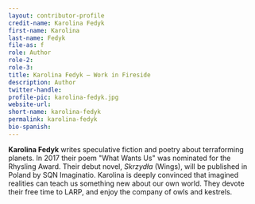 ```yaml
---
layout: contributor-profile
credit-name: Karolina Fedyk
first-name: Karolina
last-name: Fedyk
file-as: f
role: Author
role-2:
role-3:
title: Karolina Fedyk — Work in Fireside
description: Author
twitter-handle:
profile-pic: karolina-fedyk.jpg
website-url:
short-name: karolina-fedyk
permalink: karolina-fedyk
bio-spanish:
---
```

**Karolina Fedyk** writes speculative fiction and poetry about terraforming planets. In 2017 their poem "What Wants Us" was nominated for the Rhysling Award. Their debut novel, _Skrzydła_ (Wings), will be published in Poland by SQN Imaginatio. Karolina is deeply convinced that imagined realities can teach us something new about our own world. They devote their free time to LARP, and enjoy the company of owls and kestrels.
